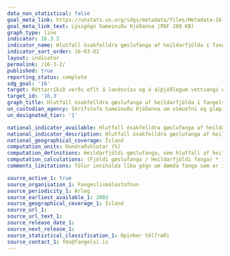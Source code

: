 ```yaml
---
data_non_statistical: false
goal_meta_link: https://unstats.un.org/sdgs/metadata/files/Metadata-16-03-02.pdf
goal_meta_link_text: Lýsigögn Sameinuðu Þjóðanna (PDF 209 KB)
graph_type: line
indicator: 16.3.2
indicator_name: Hlutfall ósakfelldra gæslufanga af heildarfjölda í fangelsum.
indicator_sort_order: 16-03-02
layout: indicator
permalink: /16-3-2/
published: true
reporting_status: complete
sdg_goal: '16'
target: Réttarríkið verði eflt á landsvísu og á alþjóðlegum vettvangi og tryggt verði jafnt aðgengi allra að réttarkerfinu.
target_id: '16.3'
graph_title: Hlutfall ósakfelldra gæslufanga af heildarfjölda í fangelsum.
un_custodian_agency: Skrifstofa Sameinuðu Þjóðanna um vímuefni og glæpi (UNODC)
un_designated_tier: '1'

national_indicator_available: Hlutfall ósakfelldra gæslufanga af heildarfjölda í fangelsum.
national_indicator_description: Hlutfall ósakfelldra gæslufanga af heildarfjölda í fangelsum.
national_geographical_coverage: Ísland
computation_units: Hundraðshlutar (%)
computation_definitions: Heildarfjöldi gæslufanga, sem hlutfall af heildarfjölda fanga á ákveðnu tímabili
computation_calculations: (Fjöldi gæslufanga / Heildarfjöldi fanga) * 100
comments_limitations: Tölur innihalda líka gögn um dæmda fanga sem er í gæslu meðan á áfrýjunarfresti stendur. Gögn fylgja forskrift Sameinuðu Þjóðanna fyrir þennan mælikvarða. Þessi mælikvarði var fundinn í samstarfi við sérfræðinga í málefninu.

source_active_1: true
source_organisation_1: Fangeslismálastofnun
source_periodicity_1: Árleg
source_earliest_available_1: 2003
source_geographical_coverage_1: Ísland
source_url_1:
source_url_text_1: 
source_release_date_1: 
source_next_release_1: 
source_statistical_classification_1: Opinber tölfræði
source_contact_1: fms@fangelsi.is
---
```

